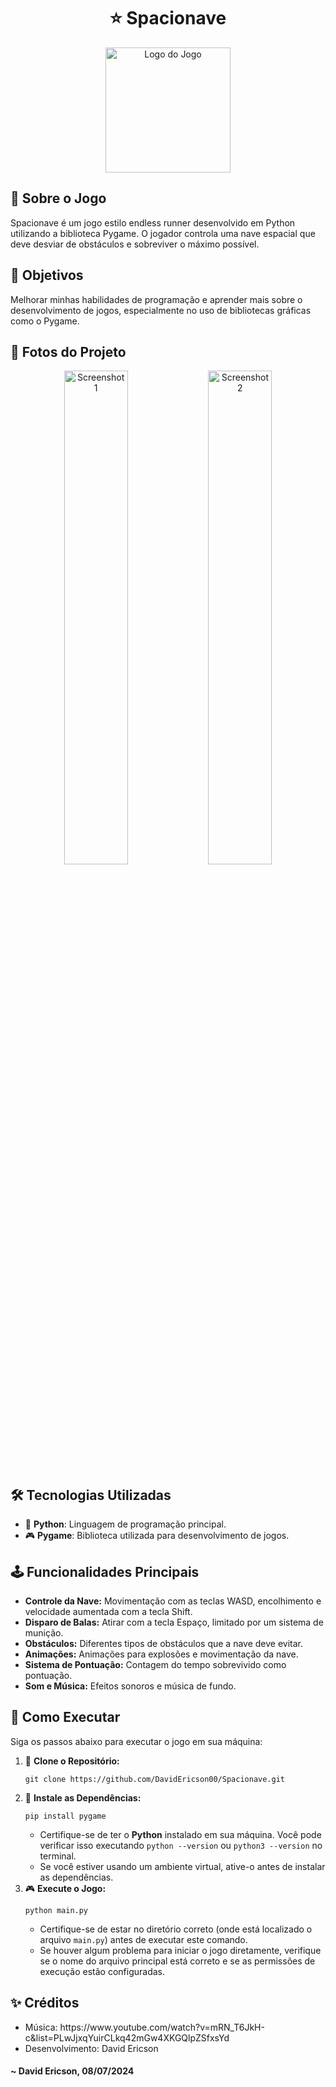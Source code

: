 <!DOCTYPE html>
<h1 align="center">
    ⭐ Spacionave
</h1>

<div align="center">
    <img src="https://i.imgur.com/SNJoyGN.png" alt="Logo do Jogo" width="200">
</div>

<h2>💫 Sobre o Jogo</h2>
<p>Spacionave é um jogo estilo endless runner desenvolvido em Python utilizando a biblioteca Pygame. O jogador controla uma nave espacial que deve desviar de obstáculos e sobreviver o máximo possível.</p>

<h2>📌 Objetivos</h2>
<p>Melhorar minhas habilidades de programação e aprender mais sobre o desenvolvimento de jogos, especialmente no uso de bibliotecas gráficas como o Pygame.</p>

<h2>🚀 Fotos do Projeto</h2>
<div align="center">
    <img src="https://i.imgur.com/oO4y9DF.png" alt="Screenshot 1" width="45%">
    <img src="https://imgur.com/cWZYLhU.png" alt="Screenshot 2" width="45%">
</div>

<h2>🛠️ Tecnologias Utilizadas</h2>
<ul>
    <li>📜 <strong>Python</strong>: Linguagem de programação principal.</li>
    <li>🎮 <strong>Pygame</strong>: Biblioteca utilizada para desenvolvimento de jogos.</li>
</ul>

<h2>🕹️ Funcionalidades Principais</h2>
<ul>
    <li><strong>Controle da Nave:</strong> Movimentação com as teclas WASD, encolhimento e velocidade aumentada com a tecla Shift.</li>
    <li><strong>Disparo de Balas:</strong> Atirar com a tecla Espaço, limitado por um sistema de munição.</li>
    <li><strong>Obstáculos:</strong> Diferentes tipos de obstáculos que a nave deve evitar.</li>
    <li><strong>Animações:</strong> Animações para explosões e movimentação da nave.</li>
    <li><strong>Sistema de Pontuação:</strong> Contagem do tempo sobrevivido como pontuação.</li>
    <li><strong>Som e Música:</strong> Efeitos sonoros e música de fundo.</li>
</ul>

<h2>📝 Como Executar</h2>
<p>Siga os passos abaixo para executar o jogo em sua máquina:</p>
<ol>
    <li>🔧 <strong>Clone o Repositório:</strong>
        <pre><code>git clone https://github.com/DavidEricson00/Spacionave.git</code></pre>
    </li>
    <li>🐍 <strong>Instale as Dependências:</strong>
        <pre><code>pip install pygame</code></pre>
        <ul>
            <li>Certifique-se de ter o <strong>Python</strong> instalado em sua máquina. Você pode verificar isso executando <code>python --version</code> ou <code>python3 --version</code> no terminal.</li>
            <li>Se você estiver usando um ambiente virtual, ative-o antes de instalar as dependências.</li>
        </ul>
    </li>
    <li>🎮 <strong>Execute o Jogo:</strong>
        <pre><code>python main.py</code></pre>
        <ul>
            <li>Certifique-se de estar no diretório correto (onde está localizado o arquivo <code>main.py</code>) antes de executar este comando.</li>
            <li>Se houver algum problema para iniciar o jogo diretamente, verifique se o nome do arquivo principal está correto e se as permissões de execução estão configuradas.</li>
        </ul>
    </li>
</ol>

<h2>✨ Créditos</h2>
<ul>
    <li>Música: https://www.youtube.com/watch?v=mRN_T6JkH-c&list=PLwJjxqYuirCLkq42mGw4XKGQlpZSfxsYd</li>
    <li>Desenvolvimento: David Ericson</li>
</ul>

<h4>~ David Ericson, 08/07/2024</h4>
